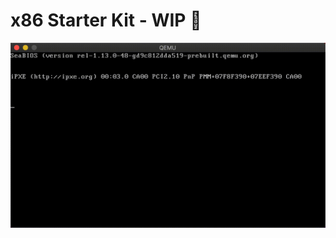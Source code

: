 x86 Starter Kit - WIP 🚧
===

![](https://github.com/alpn/x86_starterkit/raw/master/.media/qemu_boot.gif)